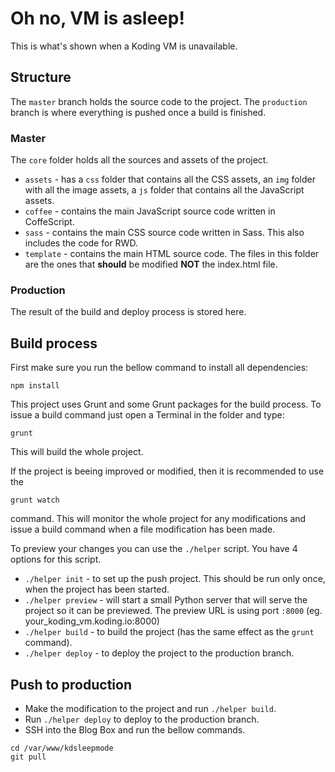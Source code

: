 # Oh no, VM is asleep!

This is what's shown when a Koding VM is unavailable.

## Structure

The `master` branch holds the source code to the project.
The `production` branch is where everything is pushed once a build is finished.

### Master

The `core` folder holds all the sources and assets of the project.
* `assets` - has a `css` folder that contains all the CSS assets, an `img` folder with all the image assets, a `js` folder that contains all the JavaScript assets.
* `coffee` - contains the main JavaScript source code written in CoffeScript.
* `sass` - contains the main CSS source code written in Sass. This also includes the code for RWD.
* `template` - contains the main HTML source code. The files in this folder are the ones that **should** be modified **NOT** the index.html file.

### Production

The result of the build and deploy process is stored here.

## Build process

First make sure you run the bellow command to install all dependencies:

```
npm install
```

This project uses Grunt and some Grunt packages for the build process.
To issue a build command just open a Terminal in the folder and type:

```
grunt
```

This will build the whole project.

If the project is beeing improved or modified, then it is recommended to use the 

```
grunt watch
```

command. This will monitor the whole project for any modifications and issue a build command when a file modification has been made.

To preview your changes you can use the `./helper` script. You have 4 options for this script.

* `./helper init` - to set up the push project. This should be run only once, when the project has been started.
* `./helper preview` - will start a small Python server that will serve the project so it can be previewed. The preview URL is using port `:8000` (eg. your_koding_vm.koding.io:8000)
* `./helper build` - to build the project (has the same effect as the `grunt` command).
* `./helper deploy` - to deploy the project to the production branch.

## Push to production

* Make the modification to the project and run `./helper build`.
* Run `./helper deploy` to deploy to the production branch.
* SSH into the Blog Box and run the bellow commands.

```
cd /var/www/kdsleepmode
git pull
```
